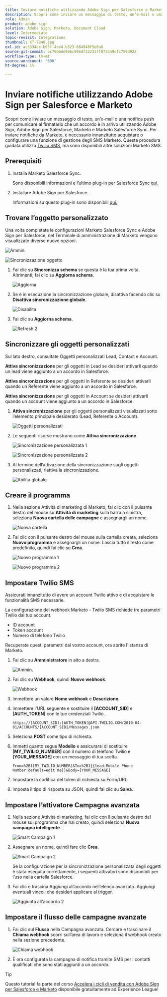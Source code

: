 ```yaml
---
title: Inviare notifiche utilizzando Adobe Sign per Salesforce e Marketo
description: Scopri come inviare un messaggio di testo, un’e-mail o una notifica push per informare il firmatario che un accordo è in arrivo
role: Admin
product: adobe sign
solution: Adobe Sign, Marketo, Document Cloud
level: Intermediate
topic-revisit: Integrations
thumbnail: KT-7248.jpg
exl-id: ac3334ec-b65f-4ce4-b323-884948f5e0a6
source-git-commit: bc79bbde966c99bdf32231ff073b49cfc759d928
workflow-type: tm+mt
source-wordcount: '690'
ht-degree: 1%

---
```


# Inviare notifiche utilizzando Adobe Sign per Salesforce e Marketo

Scopri come inviare un messaggio di testo, un’e-mail o una notifica push per comunicare al firmatario che un accordo è in arrivo utilizzando Adobe Sign, Adobe Sign per Salesforce, Marketo e Marketo Salesforce Sync. Per inviare notifiche da Marketo, è necessario innanzitutto acquistare o configurare una funzione di gestione degli SMS Marketo. Questa procedura guidata utilizza [Twilio SMS](https://launchpoint.marketo.com/twilio/twilio-sms-for-marketo/), ma sono disponibili altre soluzioni Marketo SMS.

## Prerequisiti

1. Installa Marketo Salesforce Sync.

   Sono disponibili informazioni e l’ultimo plug-in per Salesforce Sync [qui.](https://experienceleague.adobe.com/docs/marketo/using/product-docs/crm-sync/salesforce-sync/understanding-the-salesforce-sync.html)

1. Installare Adobe Sign per Salesforce.

   Informazioni su questo plug-in sono disponibili [qui.](https://helpx.adobe.com/ca/sign/using/salesforce-integration-installation-guide.html)

## Trovare l’oggetto personalizzato

Una volta completate le configurazioni Marketo Salesforce Sync e Adobe Sign per Salesforce, nel Terminale di amministrazione di Marketo vengono visualizzate diverse nuove opzioni.

![Ammin.](assets/adminTab.png)

![Sincronizzazione oggetto](assets/salesforceAdmin.png)

1. Fai clic su **Sincronizza schema** se questa è la tua prima volta. Altrimenti, fai clic su **Aggiorna schema**.

   ![Aggiorna](assets/refreshSchema1.png)

1. Se è in esecuzione la sincronizzazione globale, disattiva facendo clic su **Disattiva sincronizzazione globale**.

   ![Disabilita](assets/disableGlobal.png)

1. Fai clic su **Aggiorna schema**.

   ![Refresh 2](assets/refreshSchema2.png)

## Sincronizzare gli oggetti personalizzati

Sul lato destro, consultate Oggetti personalizzati Lead, Contact e Account.

**Attiva sincronizzazione** per gli oggetti in Lead se desideri attivarli quando un lead viene aggiunto a un accordo in Salesforce.

**Attiva sincronizzazione** per gli oggetti in Referente se desideri attivarli quando un Referente viene aggiunto a un accordo in Salesforce.

**Attiva sincronizzazione** per gli oggetti in Account se desideri attivarli quando un account viene aggiunto a un accordo in Salesforce.

1. **Attiva sincronizzazione** per gli oggetti personalizzati visualizzati sotto l’elemento principale desiderato (Lead, Referente o Account).

   ![Oggetti personalizzati](assets/customObjects.png)

1. Le seguenti risorse mostrano come **Attiva sincronizzazione**.

   ![Sincronizzazione personalizzata 1](assets/customObjectSync1.png)

   ![Sincronizzazione personalizzata 2](assets/customObjectSync2.png)

1. Al termine dell’attivazione della sincronizzazione sugli oggetti personalizzati, riattiva la sincronizzazione.

   ![Abilita globale](assets/enableGlobal.png)

## Creare il programma

1. Nella sezione Attività di marketing di Marketo, fai clic con il pulsante destro del mouse su **Attività di marketing** sulla barra a sinistra, seleziona **Nuova cartella delle campagne** e assegnargli un nome.

   ![Nuova cartella](assets/newFolder.png)

1. Fai clic con il pulsante destro del mouse sulla cartella creata, seleziona **Nuovo programma** e assegnargli un nome. Lascia tutto il resto come predefinito, quindi fai clic su **Crea**.

   ![Nuovo programma 1](assets/newProgram1.png)

   ![Nuovo programma 2](assets/newProgram2.png)

## Impostare Twilio SMS

Assicurati innanzitutto di avere un account Twilio attivo e di acquistare le funzionalità SMS necessarie.

La configurazione del webhook Marketo - Twilio SMS richiede tre parametri Twilio dal tuo account.

- ID account
- Token account
- Numero di telefono Twilio

Recuperate questi parametri dal vostro account, ora aprite l&#39;istanza di Marketo.

1. Fai clic su **Amministratore** in alto a destra.

   ![Ammin.](assets/adminTab.png)

1. Fai clic su **Webhook**, quindi **Nuovo webhook**.

   ![Webhook](assets/webhooks.png)

1. Immettere un valore **Nome webhook** e **Descrizione**.

1. Immettere l&#39;URL seguente e sostituire il **[ACCOUNT_SID]** e **[AUTH_TOKEN]** con le tue credenziali Twilio.

   ```
   https://[ACCOUNT_SID]:[AUTH_TOKEN]@API.TWILIO.COM/2010-04-01/ACCOUNTS/[ACCOUNT_SID]/Messages.json
   ```

1. Seleziona **POST** come tipo di richiesta.

1. Immetti quanto segue **Modello** e assicurarsi di sostituire **[MY_TWILIO_NUMBER]** con il numero di telefono Twilio e **[YOUR_MESSAGE]** con un messaggio di tua scelta.

   ```
   From=%2B1[MY_TWILIO_NUMBER]&To=%2B1{{lead.Mobile Phone Number:default=edit me}}&Body=[YOUR_MESSAGE]
   ```

1. Impostare la codifica del token di richiesta su Form/URL.

1. Imposta il tipo di risposta su JSON, quindi fai clic su **Salva**.

## Impostare l’attivatore Campagna avanzata

1. Nella sezione Attività di marketing, fai clic con il pulsante destro del mouse sul programma che hai creato, quindi seleziona **Nuova campagna intelligente**.

   ![Smart Campaign 1](assets/smartCampaign1.png)

1. Assegnare un nome, quindi fare clic **Crea**.

   ![Smart Campaign 2](assets/smartCampaign3.png)

   Se la configurazione per la sincronizzazione personalizzata degli oggetti è stata eseguita correttamente, i seguenti attivatori sono disponibili per l’uso nella cartella Salesforce.

1. Fai clic e trascina Aggiungi all’accordo nell’elenco avanzato. Aggiungi eventuali vincoli che desideri applicare al trigger.

   ![Aggiunta all&#39;accordo 2](assets/addedToAgreement2.png)

## Impostare il flusso delle campagne avanzate

1. Fai clic sul **Flusso** nella Campagna avanzata. Cercare e trascinare il **Chiama webhook** scorri sull’area di lavoro e seleziona il webhook creato nella sezione precedente.

   ![Chiama webhook](assets/callWebhook.png)

1. È ora configurata la campagna di notifica tramite SMS per i contatti qualificati che sono stati aggiunti a un accordo.

>[!TIP]
>
>Questo tutorial fa parte del corso [Accelera i cicli di vendita con Adobe Sign per Salesforce e Marketo](https://experienceleague.adobe.com/?recommended=Sign-U-1-2021.1) disponibile gratuitamente ad Experience League!